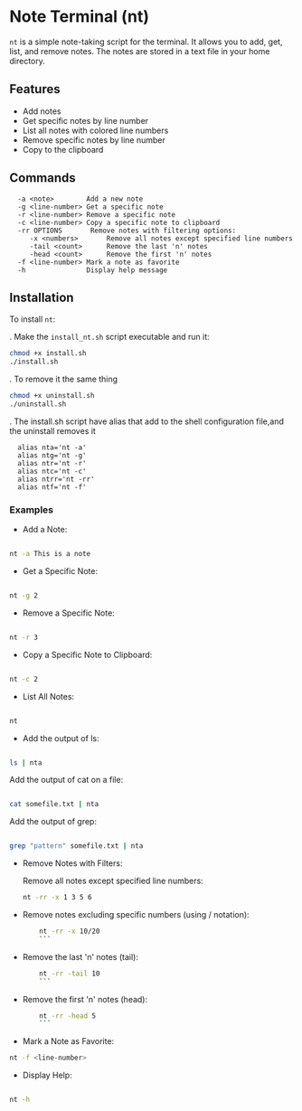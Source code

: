 # Note Terminal (nt)

`nt` is a simple note-taking script for the terminal. It allows you to add, get, list, and remove notes. The notes are stored in a text file in your home directory.

## Features

- Add notes
- Get specific notes by line number
- List all notes with colored line numbers
- Remove specific notes by line number
- Copy to the clipboard

## Commands
```
  -a <note>        Add a new note
  -g <line-number> Get a specific note
  -r <line-number> Remove a specific note
  -c <line-number> Copy a specific note to clipboard
  -rr OPTIONS       Remove notes with filtering options:
     -x <numbers>       Remove all notes except specified line numbers
     -tail <count>      Remove the last 'n' notes
     -head <count>      Remove the first 'n' notes
  -f <line-number> Mark a note as favorite
  -h               Display help message
```

## Installation

To install `nt`:

. Make the `install_nt.sh` script executable and run it:

   ```sh
   chmod +x install.sh
   ./install.sh
   ```

. To remove it the same thing

   ```sh
   chmod +x uninstall.sh
   ./uninstall.sh
   ```
. The install.sh script have alias that add to the shell configuration file,and the uninstall removes it

 ```
   alias nta='nt -a'
   alias ntg='nt -g'
   alias ntr='nt -r'
   alias ntc='nt -c'
   alias ntrr='nt -rr'
   alias ntf='nt -f'
 ```

### Examples

- Add a Note:

```sh

nt -a This is a note
   ```
- Get a Specific Note:

```sh

nt -g 2
   ```
- Remove a Specific Note:

```sh

nt -r 3
   ```
- Copy a Specific Note to Clipboard:

```sh

nt -c 2
   ```
- List All Notes:

```sh

nt
   ```
- Add the output of ls:

```sh

ls | nta
   ```
Add the output of cat on a file:

```sh

cat somefile.txt | nta
   ```   
Add the output of grep:

```sh

grep "pattern" somefile.txt | nta
   ```
- Remove Notes with Filters:

    Remove all notes except specified line numbers:

     ```bash
  nt -rr -x 1 3 5 6
   ```
- Remove notes excluding specific numbers (using / notation):
      
  ```bash
      nt -rr -x 10/20
      ```
- Remove the last 'n' notes (tail):
      
  ```bash
      nt -rr -tail 10
      ```
- Remove the first 'n' notes (head):
      
  ```bash
      nt -rr -head 5
      ```
- Mark a Note as Favorite:

```bash
nt -f <line-number>
   ```
- Display Help:

```bash

nt -h
   ```
